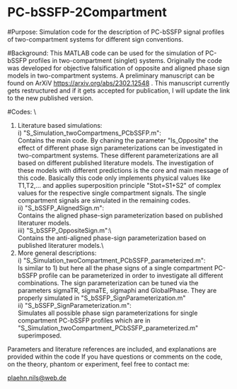 # PC-bSSFP-2Compartment
#Purpose: Simulation code for the description of PC-bSSFP signal profiles of two-compartment systems for different sign conventions.  

#Background: This MATLAB code can be used for the simulation of PC-bSSFP profiles in two-compartment (singlet) systems. 
Originally the code was developed for objective falsification of opposite and aligned phase sign models in two-compartment systems.
A preliminary manuscript can be found on ArXiV https://arxiv.org/abs/2302.12548 .
This manuscript currently gets restructured and if it gets accepted for publication, I will update the link to the 
new published version. 

#Codes: \
1) Literature based simulations:\
i) "S_Simulation_twoCompartmens_PCbSSFP.m": \
Contains the main code. By chaning the parameter "Is_Opposite" the effect of different phase sign parameterizations can be investigated in two-compartment systems. These different parameterizations are all based on different published literature models. The investigation of these models with different predictions is the core and main message of this code. 
Basically this code only implements physical values like T1,T2,... and applies superposition principle "Stot=S1+S2" 
of complex values for the respective single compartment signals. The single compartment signals are simulated in the remaining codes. \
ii) "S_bSSFP_AlignedSign.m": \
Contains the aligned phase-sign parameterization based on published literaturer models.\
iii) "S_bSSFP_OppositeSign.m":\  
Contains the anti-aligned phase-sign parameterization based on published literaturer models.\
2) More general descriptions: \
i) "S_Simulation_twoCompartment_PCbSSFP_parameterized.m": \
Is similar to 1) but here all the phase signs of a single compartment PC-bSSFP profile can be parameterized in order to investigate all different combinations. The sign parameterization can be tuned via the parameters sigmaTR, sigmaTE, sigmaphi and GlobalPhase. They are properly simulated in  "S_bSSFP_SignParameterization.m" \
ii) "S_bSSFP_SignParameterization.m":\
Simulates all possible phase sign parameterizations for single compartment PC-bSSFP profiles which are in "S_Simulation_twoCompartment_PCbSSFP_parameterized.m" superimposed. 

Parameters and literature references are included, and explanations are provided within the code
If you have questions or comments on the code, on the theory, phantom or experiment, feel free to contact me: 

plaehn.nils@web.de

